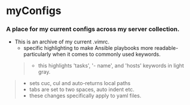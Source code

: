 # myConfigs
### A place for my current configs across my server collection.
  - This is an archive of my current .vimrc.  
    - specific highlighting to make Ansible playbooks more readable- particularly when it comes to commonly used keywords. 
    > - this highlights 'tasks', '- name', and 'hosts' keywords in light gray. 
  > - sets cuc, cul and auto-returns local paths
  > - tabs are set to two spaces, auto indent etc. 
  > - these changes specifically apply to yaml files. 
